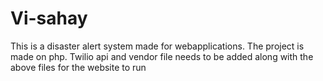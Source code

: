 # Vi-sahay
This is a disaster alert system made for webapplications. 
The project is made on php.
Twilio api and vendor file needs to be added along with the above files for the website to run
